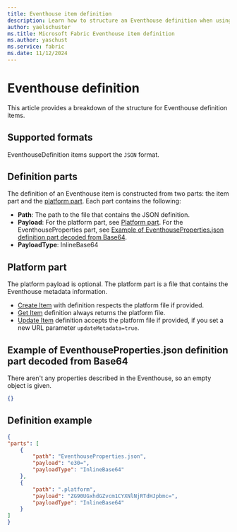 ```yaml
---
title: Eventhouse item definition
description: Learn how to structure an Eventhouse definition when using the Microsoft Fabric REST API.
author: yaelschuster
ms.title: Microsoft Fabric Eventhouse item definition
ms.author: yaschust
ms.service: fabric
ms.date: 11/12/2024
---
```

# Eventhouse definition

This article provides a breakdown of the structure for Eventhouse definition items.

## Supported formats

EventhouseDefinition items support the `JSON` format.

## Definition parts

The definition of an Eventhouse item is constructed from two parts: the item part and the [platform part](#platform-part). Each part contains the following:

* **Path**: The path to the file that contains the JSON definition.
* **Payload**: For the platform part, see [Platform part](#platform-part). For the EventhouseProperties part, see [Example of EventhouseProperties.json definition part decoded from Base64](#example-of-eventhousepropertiesjson-definition-part-decoded-from-base64).
* **PayloadType**: InlineBase64

## Platform part

The platform payload is optional. The platform part is a file that contains the Eventhouse metadata information.

* [Create Item](https://learn.microsoft.com/en-us/rest/api/fabric/core/items/create-item) with definition respects the platform file if provided.
* [Get Item](https://learn.microsoft.com/en-us/rest/api/fabric/core/items/get-item) definition always returns the platform file.
* [Update Item](https://learn.microsoft.com/en-us/rest/api/fabric/core/items/update-item) definition accepts the platform file if provided, if you set a new URL parameter `updateMetadata=true`.

## Example of EventhouseProperties.json definition part decoded from Base64

There aren't any properties described in the Eventhouse, so an empty object is given.

```json
{}
```

## Definition example

```JSON
{
"parts": [
    {
        "path": "EventhouseProperties.json",
        "payload": "e30=",
        "payloadType": "InlineBase64"
    },
    {
        "path": ".platform",
        "payload": "ZG90UGxhdGZvcm1CYXNlNjRTdHJpbmc=",
        "payloadType": "InlineBase64"
    }
]
}
```
